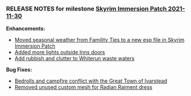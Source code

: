### RELEASE NOTES for milestone [Skyrim Immersion Patch 2021-11-30](https://github.com/SkyrimLL/SkLLpatches/milestone/16?closed=1) 
**Enhancements:** 
- [Moved seasonal weather from Famility Ties to a new esp file in Skyrim Immersion Patch](https://github.com/SkyrimLL/SkLLpatches/issues/27)
- [Added more lights outside Inns doors](https://github.com/SkyrimLL/SkLLpatches/issues/25)
- [Add rubbish and clutter to Whiterun waste waters](https://github.com/SkyrimLL/SkLLpatches/issues/13)

**Bug Fixes:** 
- [Bedrolls and campfire conflict with the Great Town of Ivarstead](https://github.com/SkyrimLL/SkLLpatches/issues/26)
- [Removed unused custom mesh for Radian Raiment dress](https://github.com/SkyrimLL/SkLLpatches/issues/24)

